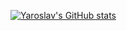 [![Yaroslav's GitHub stats](https://github-readme-stats.vercel.app/api?username=yarqr&theme=dark)](https://github.com/anuraghazra/github-readme-stats)
